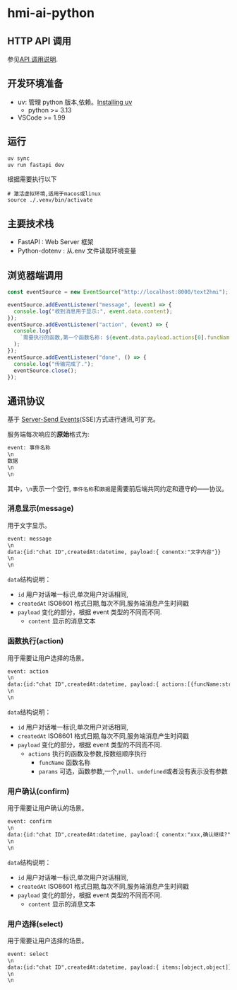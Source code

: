# hmi-ai-python

## HTTP API 调用

参见[API 调用说明](./docs/README.md).

## 开发环境准备

- uv: 管理 python 版本,依赖。[Installing uv](https://docs.astral.sh/uv/getting-started/installation/)
  - python >= 3.13
- VSCode >= 1.99

## 运行

```sh
uv sync
uv run fastapi dev
```

根据需要执行以下

```shell
# 激活虚拟环境,适用于macos或linux
source ./.venv/bin/activate
```

## 主要技术栈

- FastAPI : Web Server 框架
- Python-dotenv : 从.env 文件读取环境变量

## 浏览器端调用

```javascript
const eventSource = new EventSource("http://localhost:8000/text2hmi");

eventSource.addEventListener("message", (event) => {
  console.log("收到消息用于显示:", event.data.content);
});
eventSource.addEventListener("action", (event) => {
  console.log(
    `需要执行的函数,第一个函数名称: ${event.data.payload.actions[0].funcName} , 参数: ${event.data.payload.actions[0].params}`
  );
});
eventSource.addEventListener("done", () => {
  console.log("传输完成了.");
  eventSource.close();
});
```

## 通讯协议

基于 [Server-Send Events](https://developer.mozilla.org/zh-CN/docs/Web/API/Server-sent_events/Using_server-sent_events)(SSE)方式进行通讯,可扩充。

服务端每次响应的**原始**格式为:

```txt
event: 事件名称
\n
数据
\n
\n
```

其中，`\n`表示一个空行, `事件名称`和`数据`是需要前后端共同约定和遵守的——协议。

### 消息显示(message)

用于文字显示。

```txt
event: message
\n
data:{id:"chat ID",createdAt:datetime, payload:{ conentx:"文字内容"}}
\n
\n
```

`data`结构说明：

- `id` 用户对话唯一标识,单次用户对话相同,
- `createdAt` ISO8601 格式日期,每次不同,服务端消息产生时间戳
- `payload` 变化的部分，根据 event 类型的不同而不同.
  - `content` 显示的消息文本

### 函数执行(action)

用于需要让用户选择的场景。

```txt
event: action
\n
data:{id:"chat ID",createdAt:datetime, payload:{ actions:[{funcName:str, params: object }]  }}
\n
\n
```

`data`结构说明：

- `id` 用户对话唯一标识,单次用户对话相同,
- `createdAt` ISO8601 格式日期,每次不同,服务端消息产生时间戳
- `payload` 变化的部分，根据 event 类型的不同而不同.
  - `actions` 执行的函数及参数,按数组顺序执行
    - `funcName` 函数名称
    - `params` 可选，函数参数,一个,`null`、`undefined`或者没有表示没有参数

### 用户确认(confirm)

用于需要让用户确认的场景。

```txt
event: confirm
\n
data:{id:"chat ID",createdAt:datetime, payload:{ conentx:"xxx,确认继续?"}}
\n
\n
```

`data`结构说明：

- `id` 用户对话唯一标识,单次用户对话相同,
- `createdAt` ISO8601 格式日期,每次不同,服务端消息产生时间戳
- `payload` 变化的部分，根据 event 类型的不同而不同.
  - `content` 显示的消息文本

### 用户选择(select)

用于需要让用户选择的场景。

```txt
event: select
\n
data:{id:"chat ID",createdAt:datetime, payload:{ items:[object,object]}}
\n
\n
```
